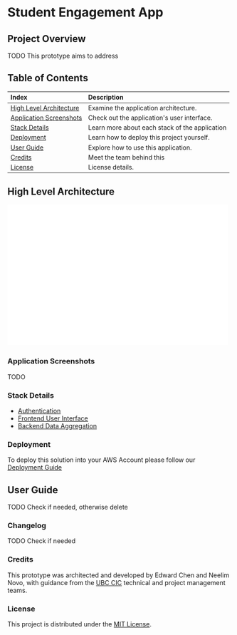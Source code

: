 # Student Engagement App

## Project Overview
TODO This prototype aims to address 

## Table of Contents

|Index| Description|
|:----------------|:-----------|
| [High Level Architecture](#high-level-architecture)        |    Examine the application architecture. |
| [Application Screenshots](#application-screenshots)         |    Check out the application's user interface. |
| [Stack Details](#stack-details)         |    Learn more about each stack of the application |
| [Deployment](#deployment)         |    Learn how to deploy this project yourself. |
| [User Guide](#user-guide)         |    Explore how to use this application. |
| [Credits](#credits)         |    Meet the team behind this |
| [License](#license)      |     License details.     |


## High Level Architecture
![alt text](docs/architectureDiagram.jpg)

### Application Screenshots
TODO 

### Stack Details
* [Authentication](./docs/AuthenticationArchitecture.md)
* [Frontend User Interface](./docs/FrontendArchitecture.md)
* [Backend Data Aggregation](./docs/DataAggregationArchitecture.md)


### Deployment
To deploy this solution into your AWS Account please follow our [Deployment Guide](docs/deployment_guide.md)

## User Guide
TODO Check if needed, otherwise delete

### Changelog
TODO Check if needed

### Credits
This prototype was architected and developed by Edward Chen and Neelim Novo, with guidance from the [UBC CIC](https://cic.ubc.ca/)
technical and project management teams.

### License
This project is distributed under the [MIT License](./LICENSE).